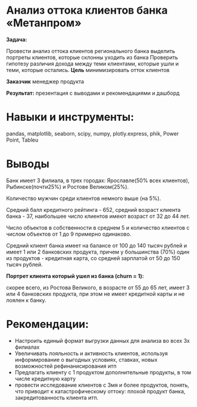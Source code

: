 # Анализ оттока клиентов банка «Метанпром»

**Задача:**

Провести анализ оттока клиентов регионального банка
выделить портреты клиентов, которые склонны уходить из банка
Проверить гипотезу различия дохода между теми клиентами, которые ушли и теми, которые остались.
**Цель** минимизировать отток клиентов

**Заказчик** менеджер продукта

**Результат:** презентация с выводами и рекомендациями и дашборд

# Навыки и инструменты:

pandas, matplotlib, seaborn, scipy, numpy, plotly.express, phik, Power Point, Tableu

# Выводы 

Банк имеет 3 филиала, в трех городах: Ярославле(50% всех клиентов), Рыбинске(почти25%) и Ростове Великом(25%).

Количество мужчин среди клиентов немного выше (на 5%). 

Средний балл кредитного рейтинга - 652, средний возраст клиента банка - 37, наибольшее число клиентов имеют возраст от 32 до 44 лет.

Число объектов в собственности в среднем 5 и количество клиентов с числом объектов от 1 до 9 примерно одинаково. 

Средний клиент банка имеет на балансе от 100 до 140 тысяч рублей и имеет 1 или 2 банковских продукта, причем у большинства (70%) один из продуктов - кредитная карта, со средней зарплатой от 50 до 150 тысяч рублей.

**Портрет клиента который ушел из банка (churn = 1):**

скорее всего, из Ростова Великого, в возрасте от 55 до 65 лет, имеет 3 или 4 банковских продукта, при этом не имеет кредитной карты и не лоялен к банку.

# Рекомендации: 

* Настроить единый формат выгрузки данных для анализа во всех 3х филиалах
* Увеличивать лояльность и активность клиентов, используя информирование о выгодных условиях, ставках, новых возможностей рефинанисирования итп
* Предлагать клиенту с 1 продуктом дополнительные продукты, в том числе кредитную карту
* провести исследование клиентов с 3мя и более продуктов, понять, что приводит к катастрофическому оттоку: 
      плохой продукт банка, закредитованность клиента итп.

